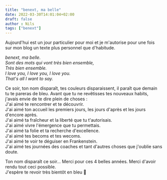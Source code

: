 ```yaml
---
title: "benext, ma belle"
date: 2022-03-30T14:01:04+02:00
draft: false
author : Nils
tags: ["benext"]
---
```



Aujourd'hui est un jour particulier pour moi et je m'autorise pour une fois sur mon blog un texte plus personnel que d'habitude.  

*benext, ma belle.  
Sont des mots qui vont très bien ensemble,  
Très bien ensemble.  
I love you, I love you, I love you.  
That's all I want to say.*  

Ce soir, ton nom disparaît, tes couleurs disparaissent, il paraît que demain tu te pareras de bleu.
Avant que tu ne revêtisses tes nouveaux habits, j'avais envie de te dire plein de choses :  
J'ai aimé te rencontrer et te découvrir.  
J'ai aimé ton accueil les premiers jours, les jours d'après et les jours d'encore après.  
J'ai aimé ta fraîcheur et la liberté que tu t'autorisais.  
J'ai aimé vivre l'émergence que tu permettais.  
J'ai aimé ta folie et ta recherche d'excellence.  
J'ai aimé tes becoms et tes wecoms.  
J'ai aimé te voir te déguiser en Frankenstein.  
J'ai aimé tes journées des coaches et tant d'autres choses que j'oublie sans doute.  

Ton nom disparaît ce soir...
Merci pour ces 4 belles années. Merci d'avoir rendu tout ceci possible.  
J'espère te revoir très bientôt en bleu 💙